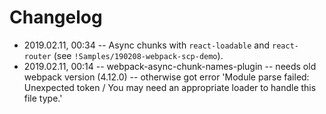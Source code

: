 # Changelog

- 2019.02.11, 00:34 -- Async chunks with `react-loadable` and `react-router` (see `!Samples/190208-webpack-scp-demo`).
- 2019.02.11, 00:14 -- webpack-async-chunk-names-plugin -- needs old webpack version (4.12.0) -- otherwise got error 'Module parse failed: Unexpected token / You may need an appropriate loader to handle this file type.'
